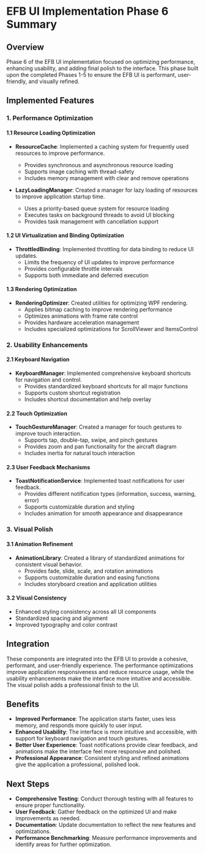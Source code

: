 # EFB UI Implementation Phase 6 Summary

## Overview

Phase 6 of the EFB UI implementation focused on optimizing performance, enhancing usability, and adding final polish to the interface. This phase built upon the completed Phases 1-5 to ensure the EFB UI is performant, user-friendly, and visually refined.

## Implemented Features

### 1. Performance Optimization

#### 1.1 Resource Loading Optimization
- **ResourceCache**: Implemented a caching system for frequently used resources to improve performance.
  - Provides synchronous and asynchronous resource loading
  - Supports image caching with thread-safety
  - Includes memory management with clear and remove operations
  
- **LazyLoadingManager**: Created a manager for lazy loading of resources to improve application startup time.
  - Uses a priority-based queue system for resource loading
  - Executes tasks on background threads to avoid UI blocking
  - Provides task management with cancellation support

#### 1.2 UI Virtualization and Binding Optimization
- **ThrottledBinding**: Implemented throttling for data binding to reduce UI updates.
  - Limits the frequency of UI updates to improve performance
  - Provides configurable throttle intervals
  - Supports both immediate and deferred execution

#### 1.3 Rendering Optimization
- **RenderingOptimizer**: Created utilities for optimizing WPF rendering.
  - Applies bitmap caching to improve rendering performance
  - Optimizes animations with frame rate control
  - Provides hardware acceleration management
  - Includes specialized optimizations for ScrollViewer and ItemsControl

### 2. Usability Enhancements

#### 2.1 Keyboard Navigation
- **KeyboardManager**: Implemented comprehensive keyboard shortcuts for navigation and control.
  - Provides standardized keyboard shortcuts for all major functions
  - Supports custom shortcut registration
  - Includes shortcut documentation and help overlay

#### 2.2 Touch Optimization
- **TouchGestureManager**: Created a manager for touch gestures to improve touch interaction.
  - Supports tap, double-tap, swipe, and pinch gestures
  - Provides zoom and pan functionality for the aircraft diagram
  - Includes inertia for natural touch interaction

#### 2.3 User Feedback Mechanisms
- **ToastNotificationService**: Implemented toast notifications for user feedback.
  - Provides different notification types (information, success, warning, error)
  - Supports customizable duration and styling
  - Includes animation for smooth appearance and disappearance

### 3. Visual Polish

#### 3.1 Animation Refinement
- **AnimationLibrary**: Created a library of standardized animations for consistent visual behavior.
  - Provides fade, slide, scale, and rotation animations
  - Supports customizable duration and easing functions
  - Includes storyboard creation and application utilities

#### 3.2 Visual Consistency
- Enhanced styling consistency across all UI components
- Standardized spacing and alignment
- Improved typography and color contrast

## Integration

These components are integrated into the EFB UI to provide a cohesive, performant, and user-friendly experience. The performance optimizations improve application responsiveness and reduce resource usage, while the usability enhancements make the interface more intuitive and accessible. The visual polish adds a professional finish to the UI.

## Benefits

- **Improved Performance**: The application starts faster, uses less memory, and responds more quickly to user input.
- **Enhanced Usability**: The interface is more intuitive and accessible, with support for keyboard navigation and touch gestures.
- **Better User Experience**: Toast notifications provide clear feedback, and animations make the interface feel more responsive and polished.
- **Professional Appearance**: Consistent styling and refined animations give the application a professional, polished look.

## Next Steps

- **Comprehensive Testing**: Conduct thorough testing with all features to ensure proper functionality.
- **User Feedback**: Gather feedback on the optimized UI and make improvements as needed.
- **Documentation**: Update documentation to reflect the new features and optimizations.
- **Performance Benchmarking**: Measure performance improvements and identify areas for further optimization.
